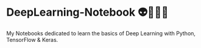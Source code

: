 # DeepLearning-Notebook 👽🧠🦾🌠
My Notebooks dedicated to learn the basics of Deep Learning with Python, TensorFlow &amp; Keras.
